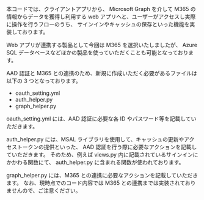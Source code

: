 本コードでは、クライアントアプリから、 Microsoft Graph を介して M365 の情報からデータを獲得し利用する web アプリへと、ユーザーがアクセスし実際に操作を行うフローのうち、
サインインやキャッシュの保存といった機能を実装しております。

Web アプリが連携する製品として今回は M365 を選択いたしましたが、
Azure SQL データベースなどほかの製品を使っていただくことも可能となっております。

AAD 認証と M365 との連携のため、新規に作成いただく必要があるファイルは以下の 3 つとなっております。
- oauth_setting.yml
- auth_helper.py
- graph_helper.py

oauth_setting.yml には、AAD 認証に必要な各 ID やパスワード等を記載していただきます。

auth_helper.py には、MSAL ライブラリを使用して、キャッシュの更新やアクセストークンの提供といった、 AAD 認証を行う際に必要なアクションを記載していただきます。
そのため、例えば views.py 内に記載されているサインインにかかわる関数にて、 auth_helper.py に含まれる関数が使われております。

graph_helper.py には、M365 との連携に必要なアクションを記載していただきます。
なお、現時点でのコード内容では M365 との連携までは実装されておりませんので、ご注意ください。

